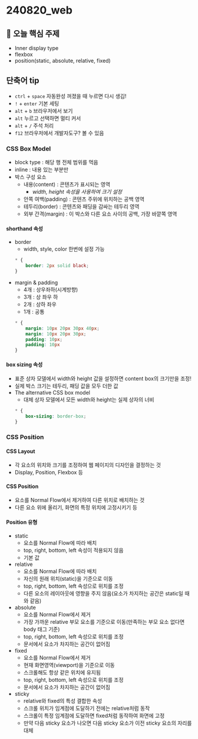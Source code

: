 # 240820_web

## 📌 오늘 핵심 주제
- Inner display type
- flexbox
- position(static, absolute, relative, fixed)

## 단축어 tip
- `ctrl` + `space` 자동완성 꺼졌을 때 누르면 다시 생김!
- `!` + `enter` 기본 세팅
- `alt` + `b` 브라우저에서 보기
- `alt` 누르고 선택하면 멀티 커서
- `alt` + `/` 주석 처리
- `f12` 브라우저에서 개발자도구? 볼 수 있음

### CSS Box Model
- block type : 해당 행 전체 범위를 먹음
- inline : 내용 있는 부분만
- 박스 구성 요소
    - 내용(content) : 콘텐츠가 표시되는 영역
        - *width, height 속성을 사용하여 크기 설정*
    - 안쪽 여백(padding) : 콘텐츠 주위에 위치하는 공백 영역
    - 테두리(border) : 콘텐츠와 패딩을 감싸는 테두리 영역
    - 외부 간격(margin) : 이 박스와 다른 요소 사이의 공백, 가장 바깥쪽 영역

#### shorthand 속성
- border
    - width, style, color 한번에 설정 가능
    ```css
    * {
        border: 2px solid black;
    }
    ```
- margin & padding
    - 4개 : 상우좌하(시계방향)
    - 3개 : 상 좌우 하
    - 2개 : 상하 좌우
    - 1개 : 공통
    ```css
    * {
        margin: 10px 20px 30px 40px;
        margin: 10px 20px 30px;
        padding: 10px;
        padding: 10px
    }
    ```

#### box sizing 속성
- 표준 상자 모델에서 width와 height 값을 설정하면 content box의 크기만을 조정!
- 실제 박스 크기는 테두리, 패딩 값을 모두 더한 값
- The alternative CSS box model
    - 대체 상자 모델에서 모든 width와 height는 실제 상자의 너비
    ```css
    * {
        box-sizing: border-box;
    }
    ```

### CSS Position

#### CSS Layout
- 각 요소의 위치와 크기를 조정하여 웹 페이지의 디자인을 결정하는 것
- Display, Position, Flexbox 등

#### CSS Position
- 요소를 Normal Flow에서 제거하여 다른 위치로 배치하는 것
- 다른 요소 위에 올리기, 화면의 특정 위치에 고정시키기 등

#### Position 유형
- static
    - 요소를 Normal Flow에 따라 배치
    - top, right, bottom, left 속성이 적용되지 않음
    - 기본 값
- relative
    - 요소를 Normal Flow에 따라 배치
    - 자신의 원래 위치(static)을 기준으로 이동
    - top, right, bottom, left 속성으로 위치를 조정
    - 다른 요소의 레이아웃에 영향을 주지 않음(요소가 차지하는 공간은 static일 때와 같음)
- absolute
    - 요소를 Normal Flow에서 제거
    - 가장 가까운 relative 부모 요소를 기준으로 이동(만족하는 부모 요소 없다면 body 태그 기준)
    - top, right, bottom, left 속성으로 위치를 조정
    - 문서에서 요소가 차지하는 공간이 없어짐
- fixed
    - 요소를 Normal Flow에서 제거
    - 현재 화면영역(viewport)을 기준으로 이동
    - 스크롤해도 항상 같은 위치에 유지됨
    - top, right, bottom, left 속성으로 위치를 조정
    - 문서에서 요소가 차지하는 공간이 없어짐
- sticky
    - relative와 fixed의 특성 결합한 속성
    - 스크롤 위치가 임계점에 도달하기 전에는 relative처럼 동작
    - 스크롤이 특정 임계점에 도달하면 fixed처럼 동작하여 화면에 고정
    - 만약 다음 sticky 요소가 나오면 다음 sticky 요소가 이전 sticky 요소의 자리를 대체
